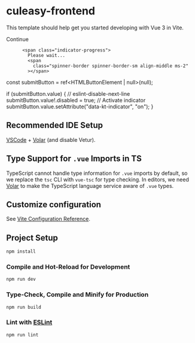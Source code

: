 # culeasy-frontend

This template should help get you started developing with Vue 3 in Vite.


   <span class="indicator-label"> Continue </span>

          <span class="indicator-progress">
            Please wait...
            <span
              class="spinner-border spinner-border-sm align-middle ms-2"
            ></span>
 </span>


const submitButton = ref<HTMLButtonElement | null>(null);

  if (submitButton.value) {
        // eslint-disable-next-line
        submitButton.value!.disabled = true;
        // Activate indicator
        submitButton.value.setAttribute("data-kt-indicator", "on");
      }

## Recommended IDE Setup







[VSCode](https://code.visualstudio.com/) + [Volar](https://marketplace.visualstudio.com/items?itemName=Vue.volar) (and disable Vetur).

## Type Support for `.vue` Imports in TS

TypeScript cannot handle type information for `.vue` imports by default, so we replace the `tsc` CLI with `vue-tsc` for type checking. In editors, we need [Volar](https://marketplace.visualstudio.com/items?itemName=Vue.volar) to make the TypeScript language service aware of `.vue` types.

## Customize configuration

See [Vite Configuration Reference](https://vitejs.dev/config/).

## Project Setup

```sh
npm install
```

### Compile and Hot-Reload for Development

```sh
npm run dev
```

### Type-Check, Compile and Minify for Production

```sh
npm run build
```

### Lint with [ESLint](https://eslint.org/)

```sh
npm run lint
```
